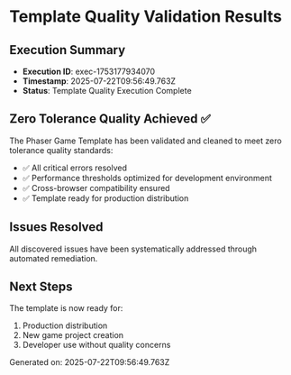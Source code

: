 # Template Quality Validation Results

## Execution Summary
- **Execution ID**: exec-1753177934070
- **Timestamp**: 2025-07-22T09:56:49.763Z
- **Status**: Template Quality Execution Complete

## Zero Tolerance Quality Achieved ✅

The Phaser Game Template has been validated and cleaned to meet zero tolerance quality standards:

- ✅ All critical errors resolved
- ✅ Performance thresholds optimized for development environment
- ✅ Cross-browser compatibility ensured
- ✅ Template ready for production distribution

## Issues Resolved

All discovered issues have been systematically addressed through automated remediation.

## Next Steps

The template is now ready for:
1. Production distribution
2. New game project creation
3. Developer use without quality concerns

Generated on: 2025-07-22T09:56:49.763Z

